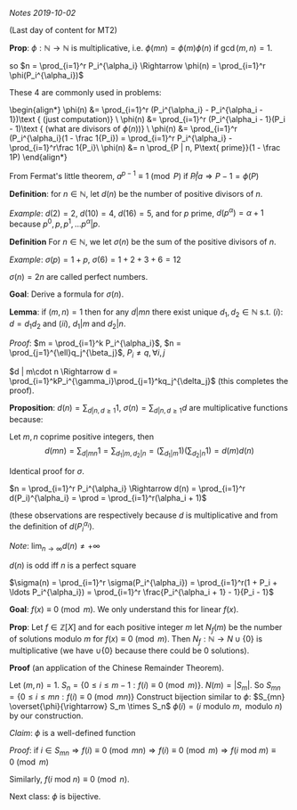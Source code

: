 *Notes 2019-10-02*

(Last day of content for MT2)

**Prop**: $\phi:\mathbb N\rightarrow \mathbb N$ is multiplicative, i.e. $\phi(mn) = \phi(m) \phi(n)$ if $\gcd(m,n)=1$.

so $n = \prod_{i=1}^r P_i^{\alpha_i} \Rightarrow \phi(n) = \prod_{i=1}^r \phi(P_i^{\alpha_i})$

These 4 are commonly used in problems:

\begin{align*}
\phi(n) &= \prod_{i=1}^r (P_i^{\alpha_i} - P_i^{\alpha_i - 1})\text { (just computation)} \\
\phi(n) &= \prod_{i=1}^r (P_i^{\alpha_i - 1}(P_i - 1)\text { (what are divisors of $\phi(n)$)} \\
\phi(n) &= \prod_{i=1}^r (P_i^{\alpha_i}(1 - \frac 1{P_i}) = \prod_{i=1}^r P_i^{\alpha_i} - \prod_{i=1}^r\frac 1{P_i}\\
\phi(n) &= n \prod_{P | n, P\text{ prime}}(1 - \frac 1P)
\end{align*}

From Fermat's little theorem, $a^{p-1} \equiv 1\pmod P$ if $P\not | a \Rightarrow P - 1 = \phi(P)$

**Definition**: for $n\in\mathbb N$, let $d(n)$ be the number of positive divisors of $n$.

*Example*: $d(2) = 2$, $d(10) = 4$, $d(16) = 5$, and for $p$ prime, $d(p^{\alpha}) = \alpha + 1$ because $p^0, p, p^1, \ldots p^\alpha | p$.

**Definition** For $n\in\mathbb N$, we let $\sigma(n)$ be the sum of the positive divisors of $n$.

*Example*: $\sigma(p) = 1 + p$, $\sigma(6) = 1 + 2 + 3 + 6 = 12$

$\sigma(n) = 2n$ are called perfect numbers.

**Goal**: Derive a formula for $\sigma(n)$.

**Lemma**: if $(m,n) = 1$ then for any $d | mn$ there exist unique $d_1, d_2\in\mathbb N$  s.t. $(i)$: $d = d_1d_2$ and $(ii)$, $d_1|m$ and $d_2 | n$.

*Proof*: $m = \prod_{i=1}^k P_i^{\alpha_i}$, $n = \prod_{j=1}^{\ell}q_j^{\beta_j}$, $P_i \not = q, \forall i,j$

$d | m\cdot n \Rightarrow d = \prod_{i=1}^kP_i^{\gamma_i}\prod_{j=1}^kq_j^{\delta_j}$ (this completes the proof).

**Proposition**: $d(n) = \sum_{d|n, d \geq 1}1$, $\sigma(n) = \sum_{d|n, d \geq 1}d$ are multiplicative functions because:

Let $m,n$ coprime positive integers, then
$$d(mn) = \sum_{d|mn}1 = \sum_{d_1|m,d_2|n} = (\sum_{d_1|m}1)(\sum_{d_2|n}1) = d(m)d(n)$$

Identical proof for $\sigma$.

$n = \prod_{i=1}^r P_i^{\alpha_i} \Rightarrow d(n) = \prod_{i=1}^r d(P_i)^{\alpha_i} = \prod = \prod_{i=1}^r(\alpha_i + 1)$

(these observations are respectively because $d$ is multiplicative and from the definition of $d(P_i^{\alpha_i}$).

*Note*: $\lim_{n\rightarrow\infty} d(n) \not= +\infty$

$d(n)$ is odd iff $n$ is a perfect square

$\sigma(n) = \prod_{i=1}^r \sigma(P_i^{\alpha_i}) = \prod_{i=1}^r(1 + P_i + \ldots P_i^{\alpha_i}) = \prod_{i=1}^r \frac{P_i^{\alpha_i + 1} - 1}{P_i - 1}$

**Goal**: $f(x) \equiv 0 \pmod m$. We only understand this for linear $f(x)$.

**Prop**: Let $f\in\mathbb Z[X]$ and for each positive integer $m$ let $N_f(m)$ be the number of solutions modulo $m$ for $f(x)\equiv 0\pmod m$. Then $N_f: \mathbb N\rightarrow N\cup\{0\}$ is multiplicative (we have $\cup\{0\}$ because there could be 0 solutions).

**Proof** (an application of the Chinese Remainder Theorem).

Let $(m, n) = 1$. $S_n = \{0 \leq i \leq m-1 : f(i) \equiv 0 \pmod m\}$. $N(m) = |S_m|$. So $S_{mn} = \{0 \leq i \leq mn : f(i) \equiv 0 \pmod{mn}\}$ Construct bijection similar to $\phi$: $S_{mn} \overset{\phi}{\rightarrow} S_m \times S_n$
$\phi(i) = (i \text{ modulo } m, \text{ modulo } n)$ by our construction.

*Claim*: $\phi$ is a well-defined function

*Proof*: if $i\in S_{mn} \Rightarrow f(i) \equiv 0 \pmod{mn} \Rightarrow f(i) \equiv 0 \pmod m \Rightarrow f(i\text{ mod } m) \equiv 0 \pmod m$

Similarly, $f(i\text{ mod } n) \equiv 0 \pmod n$.

Next class: $\phi$ is bijective.
